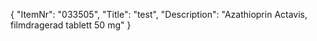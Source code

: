 {
  "ItemNr": "033505",
  "Title": "test",
  "Description": "Azathioprin Actavis, filmdragerad tablett 50 mg"
}